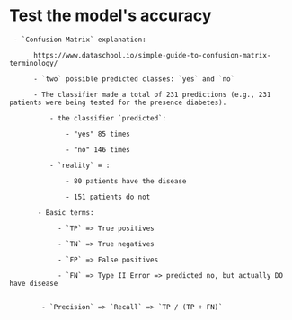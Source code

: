 # Test the model's accuracy

     - `Confusion Matrix` explanation:

          https://www.dataschool.io/simple-guide-to-confusion-matrix-terminology/

          - `two` possible predicted classes: `yes` and `no`

          - The classifier made a total of 231 predictions (e.g., 231 patients were being tested for the presence diabetes).

              - the classifier `predicted`:

                  - "yes" 85 times

                  - "no" 146 times

              - `reality` = :

                  - 80 patients have the disease

                  - 151 patients do not

           - Basic terms:

                - `TP` => True positives

                - `TN` => True negatives

                - `FP` => False positives

                - `FN` => Type II Error => predicted no, but actually DO have disease


            - `Precision` => `Recall` => `TP / (TP + FN)`
